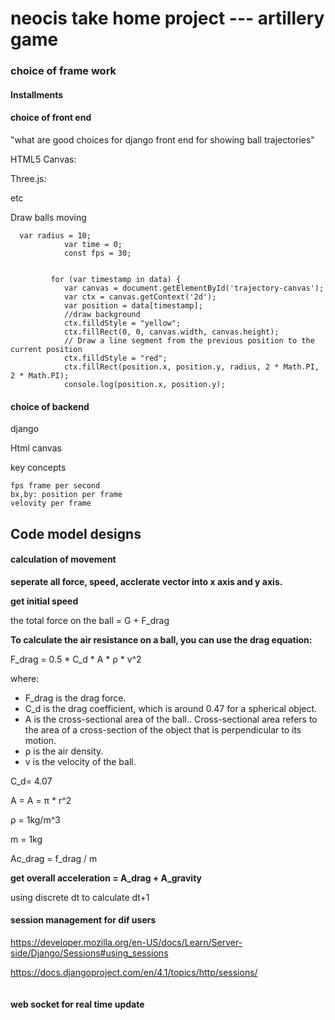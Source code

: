 # neocis take home project --- artillery game



### choice of frame work

#### Installments 

#### choice of front end

"what are good choices for django front end for showing ball trajectories"

HTML5 Canvas: 

Three.js:

etc





Draw balls moving

```
  var radius = 10;
            var time = 0;
            const fps = 30;
       

         for (var timestamp in data) {   
            var canvas = document.getElementById('trajectory-canvas');
            var ctx = canvas.getContext('2d');
            var position = data[timestamp];
            //draw background
            ctx.filldStyle = "yellow";
            ctx.fillRect(0, 0, canvas.width, canvas.height);
            // Draw a line segment from the previous position to the current position
            ctx.filldStyle = "red";
            ctx.fillRect(position.x, position.y, radius, 2 * Math.PI, 2 * Math.PI);
            console.log(position.x, position.y);   
```



#### choice of backend

django





Html canvas

key concepts

```
fps frame per second
bx,by: position per frame
velovity per frame

```



## Code model designs

#### calculation of movement

**seperate all force, speed, acclerate vector into x axis and y axis.**

**get initial speed**

the total force on the ball = G + F_drag

**To calculate the air resistance on a ball, you can use the drag equation:**

F_drag = 0.5 * C_d * A * ρ * v^2

where:

- F_drag is the drag force.
- C_d is the drag coefficient, which is around 0.47 for a spherical object.
- A is the cross-sectional area of the ball.. Cross-sectional area refers to the area of a cross-section of the object that is perpendicular to its motion. 
- ρ is the air density.
- v is the velocity of the ball.

C_d= 4.07

A = A = π * r^2

ρ = 1kg/m^3

m = 1kg

Ac_drag = f_drag / m 

**get overall acceleration = A_drag + A_gravity**

using discrete dt to calculate dt+1



#### session management for dif users

https://developer.mozilla.org/en-US/docs/Learn/Server-side/Django/Sessions#using_sessions

https://docs.djangoproject.com/en/4.1/topics/http/sessions/

```

```



#### web socket for real time update

```

```



